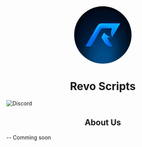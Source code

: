 <div align="center">
    <img style="border-radius:360px" height="150px" src="profile/img/RevoScripts.png">
    <h1><b>Revo Scripts</b></h1>
</div>

![Discord](https://img.shields.io/discord/853758617051594792?color=%233483eb&label=Discord&logo=%233483eb&logoColor=%233483eb)

<div>
    <h2 align="center"><b>About Us</b></h2>
    <p>
    -- Comming soon
    </p>
</div>